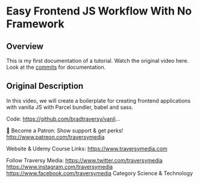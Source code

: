 # Easy Frontend JS Workflow With No Framework

##  Overview

This is my first documentation of a tutorial. Watch the <a htef="https://www.youtube.com/watch?v=8rD9amRSOQY" target="_blank">original video here</a>.
Look at the [commits](https://github.com/MikesAutoCafe/traversyMedia-Easy-Frontend-JS-Workflow-With-No-Framework/commits/master) for documentation.


## Original Description

In this video, we will create a boilerplate for creating frontend applications with vanilla JS with Parcel bundler, babel and sass.

Code:
https://github.com/bradtraversy/vanil...

💖 Become a Patron: Show support & get perks!
http://www.patreon.com/traversymedia

Website & Udemy Course Links:
https://www.traversymedia.com

Follow Traversy Media:
https://www.twitter.com/traversymedia
https://www.instagram.com/traversymedia
https://www.facebook.com/traversymedia
Category
Science & Technology
